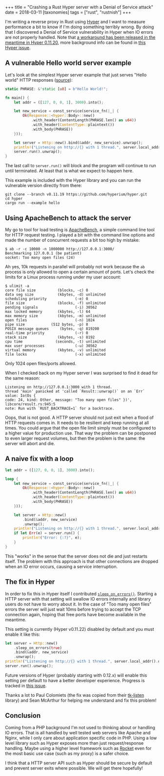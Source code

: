 +++
title = "Crashing a Rust Hyper server with a Denial of Service attack"
date = 2018-03-11
[taxonomies]
tags = ["rust", "rustnish"]
+++

I'm writing a reverse proxy in Rust using [Hyper](https://hyper.rs/) and I want
to measure performance a bit to know if I'm doing something terribly wrong. By
doing that I discovered a Denial of Service vulnerability in Hyper when IO
errors are not properly handled. Note that [a workaround has been released in
the meantime in Hyper
0.11.20](https://github.com/hyperium/hyper/releases/tag/v0.11.20), more
background info can be found in [this Hyper
issue](https://github.com/hyperium/hyper/issues/1358).

## A vulnerable Hello world server example

Let's look at the simplest Hyper server example that just serves "Hello world"
HTTP responses
([source](https://github.com/hyperium/hyper/blob/v0.11.19/examples/hello.rs)):

```rust
static PHRASE: &'static [u8] = b"Hello World!";

fn main() {
    let addr = ([127, 0, 0, 1], 3000).into();

    let new_service = const_service(service_fn(|_| {
        Ok(Response::<hyper::Body>::new()
            .with_header(ContentLength(PHRASE.len() as u64))
            .with_header(ContentType::plaintext())
            .with_body(PHRASE))
    }));

    let server = Http::new().bind(&addr, new_service).unwrap();
    println!("Listening on http://{} with 1 thread.", server.local_addr().unwrap());
    server.run().unwrap();
}
```

The last call to `server.run()` will block and the program will continue to run
until terminated. At least that is what we expect to happen here.

This example is included with the Hyper library and you can run the vulnerable
version directly from there:

```
git clone --branch v0.11.19 https://github.com/hyperium/hyper.git
cd hyper
cargo run --example hello
```

## Using ApacheBench to attack the server

My go to tool for load testing is
[ApacheBench](https://httpd.apache.org/docs/2.4/programs/ab.html), a simple
command line tool for HTTP request testing. I played a bit with the command
line options and made the number of concurrent requests a bit too high by
mistake:

```
$ ab -r -c 10000 -n 1000000 http://127.0.0.1:3000/
Benchmarking 127.0.0.1 (be patient)
socket: Too many open files (24)
```

Ah yes, 10k requests in parallel will probably not work because the `ab`
process is only allowed to open a certain amount of ports. Let's check the
limits for a Linux process running under my user account:

```
$ ulimit -a
core file size          (blocks, -c) 0
data seg size           (kbytes, -d) unlimited
scheduling priority             (-e) 0
file size               (blocks, -f) unlimited
pending signals                 (-i) 30562
max locked memory       (kbytes, -l) 64
max memory size         (kbytes, -m) unlimited
open files                      (-n) 1024
pipe size            (512 bytes, -p) 8
POSIX message queues     (bytes, -q) 819200
real-time priority              (-r) 0
stack size              (kbytes, -s) 8192
cpu time               (seconds, -t) unlimited
max user processes              (-u) 30562
virtual memory          (kbytes, -v) unlimited
file locks                      (-x) unlimited
```

Only 1024 open files/ports allowed.

When I checked back on my Hyper server I was surprised to find it dead for the
same reason:

```
Listening on http://127.0.0.1:3000 with 1 thread.
thread 'main' panicked at 'called `Result::unwrap()` on an `Err` value: Io(Os {
code: 24, kind: Other, message: "Too many open files" })', libcore/result.rs:945:5
note: Run with `RUST_BACKTRACE=1` for a backtrace.
```

Oops, that is not good. A HTTP server should not just exit when a flood of HTTP
requests comes in. It needs to be resilient and keep running at all times. You
could argue that the open file limit simply must be configured to a higher
value for production use. That way the problem can be postponed to even larger
request volumes, but then the problem is the same: the server will abort and
die.

## A naive fix with a loop

```rust
let addr = ([127, 0, 0, 1], 3000).into();

loop {
    let new_service = const_service(service_fn(|_| {
        Ok(Response::<hyper::Body>::new()
            .with_header(ContentLength(PHRASE.len() as u64))
            .with_header(ContentType::plaintext())
            .with_body(PHRASE))
    }));

    let server = Http::new()
        .bind(&addr, new_service)
        .unwrap();
    println!("Listening on http://{} with 1 thread.", server.local_addr().unwrap());
    if let Err(e) = server.run() {
        println!("Error: {:?}", e);
    }
}
```

This "works" in the sense that the server does not die and just restarts
itself. The problem with this approach is that other connections are dropped
when an IO error occurs, causing a service interruption.

## The fix in Hyper

In order to fix this in Hyper itself I contributed
[`sleep_on_errors()`](https://docs.rs/hyper/0.11.22/hyper/server/struct.Http.html#method.sleep_on_errors). Starting a HTTP server with that setting will
swallow IO errors internally and library users do not have to worry about it.
In the case of "Too many open files" errors the server will just wait 10ms
before trying to accept the TCP connection again, hoping that free ports have
become available in the meantime.

This setting is currently (Hyper v0.11.22) disabled by default and you must
enable it like this:

```rust
let server = Http::new()
    .sleep_on_errors(true)
    .bind(&addr, new_service)
    .unwrap();
println!("Listening on http://{} with 1 thread.", server.local_addr().unwrap());
server.run().unwrap();
```

Future versions of Hyper (probably starting with 0.12.x) will enable this
setting per default to have a better developer experience. Progress is tracked
in [this issue](https://github.com/hyperium/hyper/issues/1455).

Thanks a lot to Paul Colomiets (the fix was copied from their
[tk-listen](https://github.com/tailhook/tk-listen) library) and Sean McArthur
for helping me understand and fix this problem!

## Conclusion

Coming from a PHP background I'm not used to thinking about or handling IO
errors. That is all handled by well tested web servers like Apache and Nginx,
while I only care about application specific code in PHP. Using a low level
library such as Hyper exposes more than just request/response handling. Maybe
using a higher level framework such as [Rocket](https://rocket.rs/) even for
the most basic use case (such as my proxy) is a safer choice.

I think that a HTTP server API such as Hyper should be secure by default and
prevent server exits where possible. We will get there hopefully!

